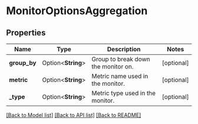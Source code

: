 # MonitorOptionsAggregation

## Properties

Name | Type | Description | Notes
------------ | ------------- | ------------- | -------------
**group_by** | Option<**String**> | Group to break down the monitor on. | [optional]
**metric** | Option<**String**> | Metric name used in the monitor. | [optional]
**_type** | Option<**String**> | Metric type used in the monitor. | [optional]

[[Back to Model list]](../README.md#documentation-for-models) [[Back to API list]](../README.md#documentation-for-api-endpoints) [[Back to README]](../README.md)


